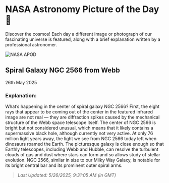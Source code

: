 
  # NASA Astronomy Picture of the Day 🌌

  Discover the cosmos! Each day a different image or photograph of our fascinating universe is featured, along with a brief explanation written by a professional astronomer.

![NASA APOD](https://apod.nasa.gov/apod/image/2505/NGC2256_Webb_1280.jpg)

## Spiral Galaxy NGC 2566 from Webb

26th May 2025

### Explanation: 

What’s happening in the center of spiral galaxy NGC 2566? First, the eight rays that appear to be coming out of the center in the featured infrared image are not real — they are diffraction spikes caused by the mechanical structure of the Webb space telescope itself. The center of NGC 2566 is bright but not considered unusual, which means that it likely contains a supermassive black hole, although currently not very active. At only 76 million light years away, the light we see from NGC 2566 today left when dinosaurs roamed the Earth. The picturesque galaxy is close enough so that Earthly telescopes, including Webb and Hubble, can resolve the turbulent clouds of gas and dust where stars can form and so allows study of stellar evolution. NGC 2566, similar in size to our Milky Way Galaxy, is notable for its bright central bar and its prominent outer spiral arms.

> _Last Updated: 5/26/2025, 9:31:05 AM (in GMT)_
